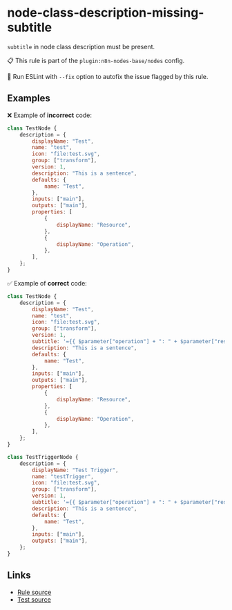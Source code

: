 [//]: # "File generated from a template. Do not edit this file directly."

# node-class-description-missing-subtitle

`subtitle` in node class description must be present.

📋 This rule is part of the `plugin:n8n-nodes-base/nodes` config.

🔧 Run ESLint with `--fix` option to autofix the issue flagged by this rule.

## Examples

❌ Example of **incorrect** code:

```js
class TestNode {
	description = {
		displayName: "Test",
		name: "test",
		icon: "file:test.svg",
		group: ["transform"],
		version: 1,
		description: "This is a sentence",
		defaults: {
			name: "Test",
		},
		inputs: ["main"],
		outputs: ["main"],
		properties: [
			{
				displayName: "Resource",
			},
			{
				displayName: "Operation",
			},
		],
	};
}
```

✅ Example of **correct** code:

```js
class TestNode {
	description = {
		displayName: "Test",
		name: "test",
		icon: "file:test.svg",
		group: ["transform"],
		version: 1,
		subtitle: '={{ $parameter["operation"] + ": " + $parameter["resource"] }}',
		description: "This is a sentence",
		defaults: {
			name: "Test",
		},
		inputs: ["main"],
		outputs: ["main"],
		properties: [
			{
				displayName: "Resource",
			},
			{
				displayName: "Operation",
			},
		],
	};
}

class TestTriggerNode {
	description = {
		displayName: "Test Trigger",
		name: "testTrigger",
		icon: "file:test.svg",
		group: ["transform"],
		version: 1,
		subtitle: '={{ $parameter["operation"] + ": " + $parameter["resource"] }}',
		description: "This is a sentence",
		defaults: {
			name: "Test",
		},
		inputs: ["main"],
		outputs: ["main"],
	};
}
```

## Links

- [Rule source](../../lib/rules/node-class-description-missing-subtitle.ts)
- [Test source](../../tests/node-class-description-missing-subtitle.test.ts)
